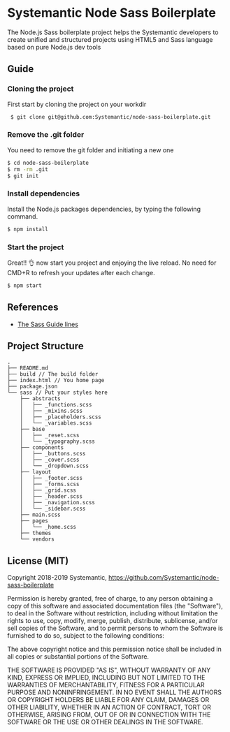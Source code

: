 # Systemantic Node Sass Boilerplate

The Node.js Sass boilerplate project helps the Systemantic developers to create unified and structured projects using HTML5 and Sass language based on pure Node.js dev tools

## Guide

### Cloning the project

First start by cloning the project on your workdir

```bash
 $ git clone git@github.com:Systemantic/node-sass-boilerplate.git
```

### Remove the .git folder

You need to remove the git folder and initiating a new one

```bash
$ cd node-sass-boilerplate
$ rm -rm .git
$ git init
```

### Install dependencies

Install the Node.js packages dependencies, by typing the following command.

```bash
$ npm install
```

### Start the project

Great!! :ok_hand: now start you project and enjoying the live reload. No need for CMD+R to refresh your updates after each change.

```bash
$ npm start
```

## References

* [The Sass Guide lines](https://sass-guidelin.es/#architecture)

## Project Structure

```
.
├── README.md
├── build // The build folder
├── index.html // You home page
├── package.json
└── sass // Put your styles here
    ├── abstracts
    │   ├── _functions.scss
    │   ├── _mixins.scss
    │   ├── _placeholders.scss
    │   └── _variables.scss
    ├── base
    │   ├── _reset.scss
    │   └── _typography.scss
    ├── components
    │   ├── _buttons.scss
    │   ├── _cover.scss
    │   └── _dropdown.scss
    ├── layout
    │   ├── _footer.scss
    │   ├── _forms.scss
    │   ├── _grid.scss
    │   ├── _header.scss
    │   ├── _navigation.scss
    │   └── _sidebar.scss
    ├── main.scss
    ├── pages
    │   └── _home.scss
    ├── themes
    └── vendors
```

## License (MIT)

Copyright 2018-2019 Systemantic, https://github.com/Systemantic/node-sass-boilerplate

Permission is hereby granted, free of charge, to any person obtaining a copy of this software and associated documentation files (the "Software"), to deal in the Software without restriction, including without limitation the rights to use, copy, modify, merge, publish, distribute, sublicense, and/or sell copies of the Software, and to permit persons to whom the Software is furnished to do so, subject to the following conditions:

The above copyright notice and this permission notice shall be included in all copies or substantial portions of the Software.

THE SOFTWARE IS PROVIDED "AS IS", WITHOUT WARRANTY OF ANY KIND, EXPRESS OR IMPLIED, INCLUDING BUT NOT LIMITED TO THE WARRANTIES OF MERCHANTABILITY, FITNESS FOR A PARTICULAR PURPOSE AND NONINFRINGEMENT. IN NO EVENT SHALL THE AUTHORS OR COPYRIGHT HOLDERS BE LIABLE FOR ANY CLAIM, DAMAGES OR OTHER LIABILITY, WHETHER IN AN ACTION OF CONTRACT, TORT OR OTHERWISE, ARISING FROM, OUT OF OR IN CONNECTION WITH THE SOFTWARE OR THE USE OR OTHER DEALINGS IN THE SOFTWARE.
